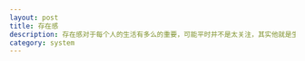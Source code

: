```yaml
---
layout: post
title: 存在感
description: 存在感对于每个人的生活有多么的重要，可能平时并不是太关注，其实他就是生活的全部
category: system
---
```






[BeiYuu]:    http://beiyuu.com  "BeiYuu"
